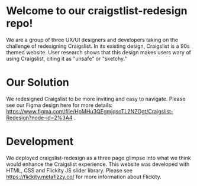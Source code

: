 # Welcome to our craigstlist-redesign repo!
We are a group of three UX/UI designers and developers taking on the challenge of redesigning Craigslist. 
In its existing design, Craigslist is a 90s themed website. User research shows that this design makes users wary of using Craigslist, citing it as "unsafe" or "sketchy." 

# Our Solution
We redesigned Craigslist to be more inviting and easy to navigate. Please see our Figma design here for more details: https://www.figma.com/file/HpMHu3QEgmjqsoTL2NZOgt/Craigslist-Redesign?node-id=2%3A4 .

# Development
We deployed craigslist-redesign as a three page glimpse into what we think would enhance the Craigslist experience. This website was developed with HTML, CSS and Flickity JS slider library. Please see https://flickity.metafizzy.co/ for more information about Flickity.
